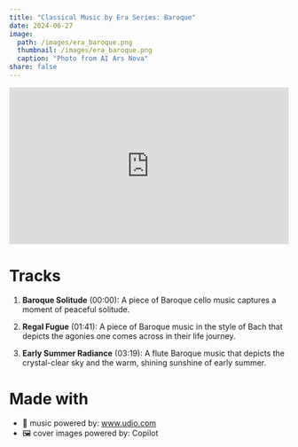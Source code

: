 ```yaml
---
title: "Classical Music by Era Series: Baroque"
date: 2024-06-27
image: 
  path: /images/era_baroque.png
  thumbnail: /images/era_baroque.png
  caption: "Photo from AI Ars Nova"
share: false
---
```

<div style="position: relative; padding-bottom: 56.25%; height: 0; overflow: hidden; max-width: 100%; height: auto; margin-bottom: 20px;">
  <iframe style="position: absolute; top: 0; left: 0; width: 100%; height: 100%;" src="https://www.youtube.com/embed/c_zQSpTbNt8?si=U5HityZwKm6kIioT" title="YouTube video player" frameborder="0" allow="accelerometer; autoplay; clipboard-write; encrypted-media; gyroscope; picture-in-picture; web-share" referrerpolicy="strict-origin-when-cross-origin" allowfullscreen></iframe>
</div>

# Tracks
1. **Baroque Solitude** (00:00): A piece of Baroque cello music captures a moment of peaceful solitude.

2. **Regal Fugue** (01:41): A piece of Baroque music in the style of Bach that depicts the agonies one comes across in their life journey.

3. **Early Summer Radiance** (03:19): A flute Baroque music that depicts the crystal-clear sky and the warm, shining sunshine of early summer.

# Made with 
- 🎵 music powered by: www.udio.com
- 🖼️ cover images powered by: Copilot